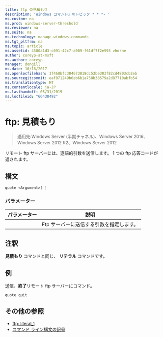 ```yaml
---
title: ftp の見積もり
description: 'Windows コマンド」のトピック * * *- '
ms.custom: na
ms.prod: windows-server-threshold
ms.reviewer: na
ms.suite: na
ms.technology: manage-windows-commands
ms.tgt_pltfrm: na
ms.topic: article
ms.assetid: 4500a1d3-c091-42c7-a909-f61df7f2e993 vhorne
author: coreyp-at-msft
ms.author: coreyp
manager: dongill
ms.date: 10/16/2017
ms.openlocfilehash: 1f468bfc384673818dc53be303f82cd4803cb2eb
ms.sourcegitcommit: eaf071249b6eb6b1a758b38579a2d87710abfb54
ms.translationtype: MT
ms.contentlocale: ja-JP
ms.lasthandoff: 05/31/2019
ms.locfileid: "66438492"
---
```

# <a name="ftp-quote"></a>ftp: 見積もり

>適用先:Windows Server (半期チャネル)、Windows Server 2016、Windows Server 2012 R2、Windows Server 2012

リモート ftp サーバーには、逐語的引数を送信します。 1 つの ftp 応答コードが返されます。   
## <a name="syntax"></a>構文  
```  
quote <Argument>[ ]  
```  
### <a name="parameters"></a>パラメーター  

| パラメーター  |                    説明                    |
|------------|---------------------------------------------------|
| <Argument> | Ftp サーバーに送信する引数を指定します。 |

## <a name="remarks"></a>注釈  
**見積もり** コマンドと同じ、 **リテラル** コマンドです。  
## <a name="BKMK_Examples"></a>例  
送信、**終了**リモート ftp サーバーにコマンド。  
```  
quote quit  
```  
## <a name="additional-references"></a>その他の参照  
-   [ftp: literal_1](ftp-literal_1.md)  
-   [コマンド ライン構文の記号](command-line-syntax-key.md)  
